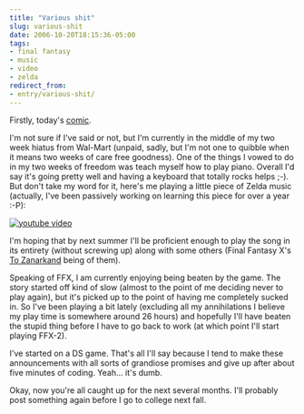 ```yaml
---
title: "Various shit"
slug: various-shit
date: 2006-10-20T18:15:36-05:00
tags:
- final fantasy
- music
- video
- zelda
redirect_from:
- entry/various-shit/
---
```

Firstly, today's [comic](http://digitaldouble.smackjeeves.com/comics/72069/).

I'm not sure if I've said or not, but I'm currently in the middle of my two week hiatus from Wal-Mart (unpaid, sadly, but I'm not one to quibble when it means two weeks of care free goodness). One of the things I vowed to do in my two weeks of freedom was teach myself how to play piano. Overall I'd say it's going pretty well and having a keyboard that totally rocks helps ;-). But don't take my word for it, here's me playing a little piece of Zelda music (actually, I've been passively working on learning this piece for over a year :-P):

[![youtube video](https://img.youtube.com/vi/BJCFtI9wjcQ/0.jpg)](https://www.youtube.com/watch?v=BJCFtI9wjcQ)

I'm hoping that by next summer I'll be proficient enough to play the song in its entirety (without screwing up) along with some others (Final Fantasy X's [To Zanarkand](http://www.youtube.com/watch?v=Ty8PPnrKY0w) being of them).

Speaking of FFX, I am currently enjoying being beaten by the game. The story started off kind of slow (almost to the point of me deciding never to play again), but it's picked up to the point of having me completely sucked in. So I've been playing a bit lately (excluding all my annihilations I believe my play time is somewhere around 26 hours) and hopefully I'll have beaten the stupid thing before I have to go back to work (at which point I'll start playing FFX-2).

I've started on a DS game. That's all I'll say because I tend to make these announcements with all sorts of grandiose promises and give up after about five minutes of coding. Yeah... it's dumb.

Okay, now you're all caught up for the next several months. I'll probably post something again before I go to college next fall.

